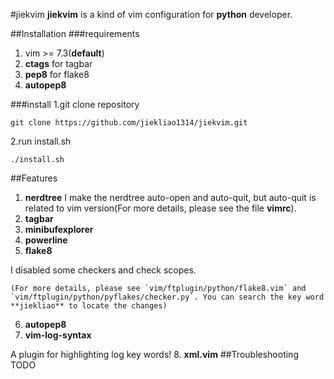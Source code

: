 #jiekvim
**jiekvim** is a kind of vim configuration for **python** developer.

##Installation
###requirements
1. vim >= 7.3(**default**)
2. **ctags** for tagbar
3. **pep8** for flake8
4. **autopep8**

###install
1.git clone repository
```
git clone https://github.com/jiekliao1314/jiekvim.git
```  
2.run install.sh
```
./install.sh
```
##Features
1. **nerdtree**
I make the nerdtree auto-open and auto-quit, but auto-quit is related to vim version(For more details, please see the file **vimrc**).
2. **tagbar**
3. **minibufexplorer**
4. **powerline**
5. **flake8**

  I disabled some checkers and check scopes.

    (For more details, please see `vim/ftplugin/python/flake8.vim` and `vim/ftplugin/python/pyflakes/checker.py`. You can search the key word **jiekliao** to locate the changes)
6. **autopep8**
7. **vim-log-syntax**

  A plugin for highlighting log key words!
8. **xml.vim**
##Troubleshooting
TODO

